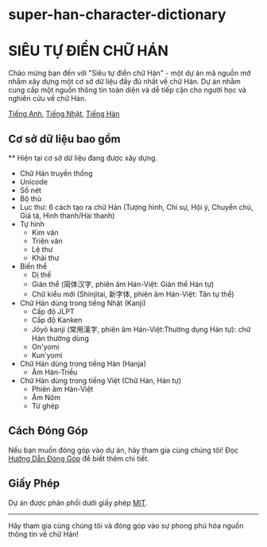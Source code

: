﻿# super-han-character-dictionary
# SIÊU TỰ ĐIỂN CHỮ HÁN

Chào mừng bạn đến với "Siêu tự điển chữ Hán" - một dự án mã nguồn mở nhằm xây dựng một cơ sở dữ liệu đầy đủ nhất về chữ Hán. 
Dự án nhằm cung cấp một nguồn thông tin toàn diện và dễ tiếp cận cho người học và nghiên cứu về chữ Hán.

[Tiếng Anh](README.md), [Tiếng Nhật](README-ja.md), [Tiếng Hàn](README-ko.md)

## Cơ sở dữ liệu bao gồm
** Hiện tại cơ sở dữ liệu đang được xây dựng.

- Chữ Hán truyền thống
- Unicode
- Số nét
- Bộ thủ
- Lục thư: 6 cách tạo ra chữ Hán (Tượng hình, Chỉ sự, Hội ý, Chuyển chú, Giả tá, Hình thanh/Hài thanh)
- Tự hình
	+ Kim văn
	+ Triện văn
	+ Lệ thư
	+ Khải thư
- Biến thể
	+ Dị thể
	+ Giản thể (简体汉字, phiên âm Hán-Việt: Giản thể Hán tự)
 	+ Chữ kiểu mới (Shinjitai, 新字体, phiên âm Hán-Việt: Tân tự thể)
- Chữ Hán dùng trong tiếng Nhật (Kanji)
	+ Cấp độ JLPT
	+ Cấp độ Kanken
	+ Jōyō kanji (常用漢字, phiên âm Hán-Việt:Thường dụng Hán tự): chữ Hán thường dùng
	+ On'yomi
 	+ Kun'yomi
- Chữ Hán dùng trong tiếng Hàn (Hanja)
	+ Âm Hán-Triều
- Chữ Hán dùng trong tiếng Việt (Chữ Hán, Hán tự)
	+ Phiên âm Hán-Việt
	+ Âm Nôm
	+ Từ ghép

## Cách Đóng Góp

Nếu bạn muốn đóng góp vào dự án, hãy tham gia cùng chúng tôi! Đọc [Hướng Dẫn Đóng Góp](CONTRIBUTING.md) để biết thêm chi tiết.

## Giấy Phép

Dự án được phân phối dưới giấy phép [MIT](LICENSE).

---

Hãy tham gia cùng chúng tôi và đóng góp vào sự phong phú hóa nguồn thông tin về chữ Hán!